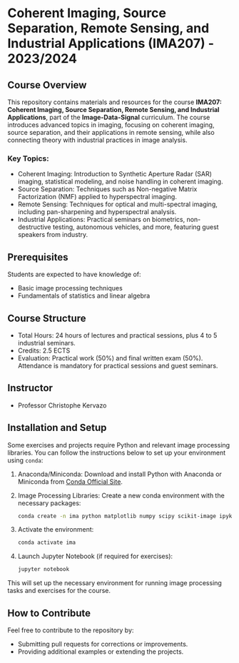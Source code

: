 # Coherent Imaging, Source Separation, Remote Sensing, and Industrial Applications (IMA207) - 2023/2024

## Course Overview

This repository contains materials and resources for the course **IMA207: Coherent Imaging, Source Separation, Remote Sensing, and Industrial Applications**, part of the **Image-Data-Signal** curriculum. The course introduces advanced topics in imaging, focusing on coherent imaging, source separation, and their applications in remote sensing, while also connecting theory with industrial practices in image analysis.

### Key Topics:
- Coherent Imaging: Introduction to Synthetic Aperture Radar (SAR) imaging, statistical modeling, and noise handling in coherent imaging.
- Source Separation: Techniques such as Non-negative Matrix Factorization (NMF) applied to hyperspectral imaging.
- Remote Sensing: Techniques for optical and multi-spectral imaging, including pan-sharpening and hyperspectral analysis.
- Industrial Applications: Practical seminars on biometrics, non-destructive testing, autonomous vehicles, and more, featuring guest speakers from industry.

## Prerequisites

Students are expected to have knowledge of:
- Basic image processing techniques
- Fundamentals of statistics and linear algebra

## Course Structure

- Total Hours: 24 hours of lectures and practical sessions, plus 4 to 5 industrial seminars.
- Credits: 2.5 ECTS
- Evaluation: Practical work (50%) and final written exam (50%). Attendance is mandatory for practical sessions and guest seminars.

## Instructor

- Professor Christophe Kervazo

## Installation and Setup

Some exercises and projects require Python and relevant image processing libraries. You can follow the instructions below to set up your environment using `conda`:

1. Anaconda/Miniconda: Download and install Python with Anaconda or Miniconda from [Conda Official Site](https://docs.conda.io/en/latest/).
2. Image Processing Libraries: Create a new conda environment with the necessary packages:
   ```bash
   conda create -n ima python matplotlib numpy scipy scikit-image ipykernel pandas scikit-learn jupyter tqdm bokeh opencv munkres
   ```
3. Activate the environment:
   ```bash
   conda activate ima
   ```

4. Launch Jupyter Notebook (if required for exercises):
   ```bash
   jupyter notebook
   ```

This will set up the necessary environment for running image processing tasks and exercises for the course.

## How to Contribute

Feel free to contribute to the repository by:
- Submitting pull requests for corrections or improvements.
- Providing additional examples or extending the projects.
